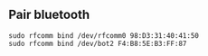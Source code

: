 Pair bluetooth
---

```
sudo rfcomm bind /dev/rfcomm0 98:D3:31:40:41:50
sudo rfcomm bind /dev/bot2 F4:B8:5E:B3:FF:87

```

